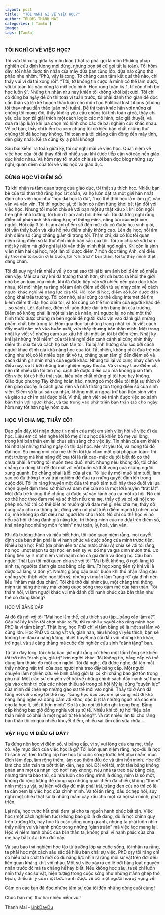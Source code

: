 ```yaml
---
layout: post
title:  "TÔI NGHĨ GÌ VỀ VIỆC HỌC?"
author: TRUONG THANH MAI
categories: [ TamSu ]
image: 
tags: [TamSu]
---
```


### TÔI NGHĨ GÌ VỀ VIỆC HỌC?

Tôi vừa thi xong giữa kỳ môn toán (thật ra phải gọi là môn Phương pháp nghiên cứu định lượng mới đúng, nhưng bọn tôi cứ gọi tắt là toán). Tối hôm đấy, tôi nhận được tin nhắn của mấy đứa bạn cùng lớp, đứa nào cũng thở phảo nhẹ nhõm. “Phù, vậy là xong. Tớ chẳng quan tâm kết quả thế nào, chỉ thấy vui vì đã thi xong rồi”. “Trời, tớ không tin được là mình có thể làm được, với tớ toán lúc nào cũng là một cực hình. Học xong toán kỳ 1, tớ còn định bỏ học luôn ý”. Những tin nhắn như này khiến tôi không khỏi bật cười. Tôi chỉ có đúng ba ngày để ôn thi toán vì tuần trước, tôi phải dành thời gian để đọc cẩn thận và lên kế hoạch thảo luận cho môn học Political Institutions (chúng tôi thay nhau dẫn thảo luận mỗi tuần). Đề thi toán khác hẳn với những gì chúng tôi mong đợi, thầy không yêu cầu chúng tôi tính toán gì cả, thầy chỉ yêu cầu bọn tôi giải thích một cách logic các mô hình, các giả thuyết, và đưa ra lập luận khi lựa chọn mô hình cho các đề bài nghiên cứu khác nhau. Về cơ bản, thầy chỉ kiểm tra xem chúng tôi có hiểu bản chất những thứ chúng tôi đã học hay không. Thi toán mà tôi chẳng cần động đến máy tính, đến giấy nháp. Kể ra cũng kỳ lạ phải không!

Sau bài kiểm tra toán giữa kỳ, tôi cứ nghĩ mãi về việc học. Quan niệm về việc học của tôi đã thay đổi rất nhiều sau khi được tiếp cận với các nền giáo dục khác nhau. Và hôm nay tôi  muốn chia sẻ với bạn đọc blog những suy nghĩ, quan điểm của tôi về việc học và giáo dục.

### ĐỪNG HỌC VÌ ĐIỂM SỐ

Từ khi nhận ra tầm quan trọng của giáo dục, tôi thật sự thích học. Nhiều bạn bè của tôi than thở rằng học rất chán, và họ luôn đặt ra một giới hạn nhất định cho việc học như “học đại học là đủ”, “học thế thôi học lắm làm gì”, vân vân và vân vân. Tôi thì ngược lại, tôi luôn có niềm hứng khởi bất tận đối với việc học. Nhưng tôi muốn chia sẻ với bạn một sự thật xấu xí: khi còn ngồi trên ghế nhà trường, tôi luôn bị ám ảnh bởi điểm số. Tôi đã từng nghĩ rằng điểm số phản ánh khả năng học, trí thông minh, năng lực của một con người. Hồi cấp 3 tôi bị ám ảnh điểm số đến mức dù có được học sinh giỏi, tôi vẫn thấy buồn và xấu hổ nếu điểm phẩy không cao. Lên đại học, nỗi ám ảnh điểm số cũng chẳng giảm đi trong tôi. Thậm chí, đã có lúc tôi quan niệm rằng điểm số là thứ định hình bản sắc của tôi. Tôi xin chia sẻ với bạn một kỷ niệm mà giờ nghĩ lại tôi vẫn thấy mình thật ngớ ngẩn. Khi còn là sinh viên năm hai đại học, một lần tôi được điểm 7 môn đọc tiếng Anh, chỉ điều ấy thôi mà tôi buồn ơi là buồn, tôi “chỉ trích” bản thân, tôi tự thấy mình thật đáng chán.

Tôi đã suy nghĩ rất nhiều về lý do tại sao tôi lại bị ám ảnh bởi điểm số nhiều đến vậy. Mãi sau này khi đã trưởng thành hơn, khi đã bước ra khỏi thế giới nhỏ bé an toàn của mình, khi đã được tiếp cận với nhiều nền giáo dục khác nhau, tôi mới nhận ra rằng nỗi ám ảnh điểm số đến từ sự nhạy cảm về cách người khác nghĩ về năng lực của tôi. Hồi còn đi học, điểm số luôn được dán công khai trên trường. Tôi còn nhớ, ai ai cũng có thể dùng Internet để tìm kiếm điểm thi đại học của tôi, và tôi cũng có thể tìm điểm của người khác để …so sánh. Lên đại học, điểm số luôn được dán trên bảng tin của trường. Điểm số không phải là một tài sản cá nhân, mà ngược lại nó như một thứ hình thức được chưng ra bên ngoài để người khác vịn vào đánh giá những phẩm chất bên trong ta. Hôm qua đọc lại những trang nhật ký tôi viết cách đấy mười năm mà vừa buồn cười, vừa thấy thương bản thân mình. Một trang nhật ký viết về những cảm xúc xấu hổ khi một lần tôi bị điểm kém. Nhật ký khi lại những “nỗi niềm” của tôi khi nghĩ đến cảnh cảnh ai cũng nhìn thấy điểm thi của tôi và cách họ bàn tán tôi. Tôi bị ảnh hưởng sâu sắc bởi cách người khác đánh giá khả năng học của tôi. Tất nhiên, không phải đứa trẻ nào cũng như tôi, có lẽ nhiều bạn rất vô tư, chẳng quan tâm gì đến điểm số và cách đánh giá nhìn nhận của người khác. Nhưng tôi lại vô cùng nhạy cảm về điều này, có lẽ bởi những trải nghiệm ngày thơ ấu. Và vì chạy theo điểm số, nên rất nhiều lần tôi tìm mọi cách để được điểm cao mà không quan tâm đến việc tôi có hiểu thật sâu, hiểu bản chất những gì tôi học hay không. Giáo dục phương Tây không hoàn hảo, nhưng có một điều tôi thật sự thích ở nên giáo dục ấy là cách giáo viên và nhà trường tôn trọng điểm số của sinh viên. Điểm số là tài sản cá nhân, không một ai ngoại trừ bản thân sinh viên và giáo sư chấm bài được biết. Vì thế, sinh viên sẽ tránh được việc so sánh bản thân với người khác, và tập trung vào phát triển bản thân sao cho ngày hôm nay tốt hơn ngày hôm qua.

### HỌC VÌ CHA MẸ, THẦY CÔ?

Dạo gần đây, tôi nhận được tin nhắn của một em sinh viên hỏi về việc đi du học. Liệu em có nên nghe lời bố mẹ đi du học để khiến bố mẹ vui lòng, trong khi bản thân em lại chưa sẵn sàng cho việc ấy. Tin nhắn của em khiến tôi nhớ lại những tháng ngày ôn thi đại học. Mẹ rất yêu tôi, và mong tôi đỗ đại học. Sự mong mỏi của mẹ khiến tôi lựa chọn một giải pháp an toàn- thi một trường mà khả năng đỗ của tôi là rất cao- mặc dù tôi biết đó có thể chưa phải là trường tôi muốn theo đuổi nhất. Nhưng nếu không đỗ, tôi chắc chẳng có dũng khí để đối mặt với nỗi buồn và thất vọng của những người xung quanh. Đó chẳng phải là lỗi của ai cả. Tôi lúc ấy mới mười tám tuổi, làm sao có đủ thông tin và trải nghiệm để đưa ra những quyết định lớn trong cuộc đời. Tôi tin rằng khuyên một đứa trẻ mười tám tuổi hãy theo đuổi và lựa chọn quyết định theo sở thích và đam mê của nó là một lời khuyên “trật lất”. Một đứa trẻ không thể chống lại được sự vận hành của cả một xã hội. Nó chỉ có thể học theo đam mê và sở thích nếu cha mẹ, thầy cô và cả xã hội cho phép nó. Nó chỉ có thể biết nó muốn gì và đam mê gì nếu cha mẹ, thầy cô cung cấp cho nó thông tin, động viên nó phát triển điểm mạnh tự nhiên của nó, mà không áp đặt điều mà người lớn cho là tốt. Nó chỉ có thể học vì nó nếu xã hội không đánh giá năng lực, trí thông minh của nó dựa trên điểm số, khả năng học những môn “chính” như toán, lý, hoá, vân vân.

Khi đã trưởng thành và hiểu biết hơn, tôi luôn quan niệm rằng, mọi quyết định của bản thân phải là vì hạnh phúc và cuộc sống của mình trước tiên. Nhiều bạn học PhD (đa phần đến từ các nước châu Á) chia sẻ với tôi rằng, họ học ..một mạch từ đại học lên tiến sỹ vì..bố mẹ và gia đình muốn thế. Có bằng tiến sỹ là một niềm vinh hạnh cho cả gia đình và dòng họ. Cậu bạn người Thái Lan tôi mới quen chia sẻ với tôi “Mai biết không, ở ngôi làng tớ sinh ra, người ta đánh gía cao bằng cấp lắm. Tớ học xong tiến sỹ khi về là được cả làng ra đón ý”. Nhưng giọng cậu buồn buồn khi thú nhận rằng cậu chẳng yêu thích việc học tiến sỹ, nhưng vì muốn làm “rạng rỡ” gia đình nên liều “nhắm mắt đưa chân”. Tôi khẽ thở dài nhìn cậu, một chàng trai thông minh tài năng thế này mà không được sống theo đam mê của bản thân. Tôi thầm hỏi, vì làm người khác vui mà đánh đổi hạnh phúc của bản thân như thế có đáng không?

HỌC VÌ BẰNG CẤP

Ai đó đã nói với tôi “Mai học lắm thế, cậu thích sưu tập…bằng cấp lắm à?”. Câu hỏi ấy khiến tôi chợt nhận ra “à, thì ra nhiều người cho rằng mình học PhD là vì tấm bằng”. Thật lòng, học PhD chỉ vì tấm bằng sẽ là một sai lầm vô cùng lớn. Học PhD vô cùng vất vả, gian nan, nếu không vì yêu thích, bạn sẽ không tìm đâu ra năng lượng, nhiệt huyết mà đối đầu với những khó khăn, trở ngại, và sự căng thẳng mà cuộc đời nghiên cứu sinh “dành tặng” bạn.

Từ tận đáy lòng, tôi chưa bao giờ nghĩ rằng có thêm một tấm bằng sẽ khiến tôi trở nên “danh giá, giá trị” hơn người khác. Tôi không tin, bằng cấp có thể dùng làm thước đo một con người. Tôi đã nghe, đã được nghe, đã tận mắt thấy những mặt trái của bao người nhà treo đầy bằng cấp. Một người chuyên làm nghiên cứu về bình đẳng giới lại có khi chẳng bao giờ tôn trọng phụ nữ. Một giáo sư chuyên viết bài về những chính sách đẩy mạnh sự tham gia vào chính trị của các nhóm thiểu số trong xã hội Mỹ lại dùng “quyền lực” của mình để chèn ép những giáo sư trẻ mới vào nghề. Thầy tôi ở Anh đã từng nói với chúng tôi thế này: “càng học cao các em lại càng mất đi khả năng lắng nghe và đồng cảm với khác, đặc biệt là những người mà các em cho là học ít, biết ít hơn mình”. Đó là câu nói tôi luôn ghi trong lòng. Bằng cấp không bao giờ đồng nghĩa với sự tử tế. Nhiều khi tôi tự hỏi “liệu bản thân mình có phải là một người tử tế không?”. Và rất nhiều lần tôi cho rằng bản thân tôi có quá nhiều khuyết điểm, nhiều sai lầm cần sửa chữa….

### VẬY HỌC VÌ ĐIỀU GÌ ĐÂY?

 Ta đừng nên học vì điểm số, vì bằng cấp, vì sự vui lòng của cha mẹ, thầy cô. Vậy mục đích của việc học là gì? Tôi luôn quan niệm rằng, học-dù là học từ sách vở, trên trường lớp hay học từ cuộc sống-trước hết phải nhằm mục đích làm đẹp, làm rộng thêm, làm cao thêm đầu óc và tâm hồn mình. Học để làm cho bản thân ta bớt thiên kiến, hẹp hòi. Đối với tôi, một tấm bằng không phản ánh một cá nhận “có học” hay không. Nếu nhà ta treo đầy bằng cấp, nhưng tâm ta bảo thủ, cố hữu luôn cho rằng mình là đúng, mình là số một, không đủ rộng lượng để dung nạp những quan điểm đa chiều, không “thèm” nhìn một sự vật, sự kiện với đầy đủ mặt phải trái, trắng đen của nó thì có lẽ ta cần xem lại việc học của chính mình. Và tôi tin rằng, đầu óc hẹp hòi, suy nghĩ một chiều thật sự là những mầm cây xấu cho một xã hội văn minh, phát triển.

Lại nữa, học trước hết phải đem lại cho ta nguồn hạnh phúc bất tận. Việc học (một cách nghiêm túc) không bao giờ là dễ dàng, dù là học chính quy trên trường lớp, hay học từ cuộc sống xung quanh, nhưng ta phải luôn nhìn thấy niềm vui và hạnh phúc trong những “gian truân” mà việc học mang lại. Học vì niềm hạnh phúc của bản thân ta, không phải vì hạnh phúc của cha mẹ hay bất cứ ai trên đời này.

Và sau bao trải nghiệm học tập từ trường lớp và cuộc sống, tôi nhận ra rằng, ta phải học một cách sâu sắc để hiểu bản chất sự việc. PhD dạy tôi rằng chỉ có hiểu bản chất ta mới có đủ năng lực nhìn ra rằng mọi sự vật trên đời đều liên quan khăng khít với nhau. Một sự việc xảy ra có lẽ bởi hàng loạt nguyên nhân trước đó mà ta chẳng hề hay biết. Nếu không học sâu, ta sẽ chỉ luôn nhìn thấy các sự vật, hiện tượng trong cuộc sống như những mảnh ghép thô kệch, thiếu ăn ý của một bức tranh được vẽ bởi một người hoạ sỹ vụng về.

Cảm ơn các bạn đã đọc những tâm sự của tôi đến những dòng cuối cùng!

Chúc bạn một thứ hai nhiều niềm vui!

Thanh Mai - [LinkDayDu](https://sunflowerfields.blog/2018/03/25/toi-nghi-gi-ve-viec-hoc/)